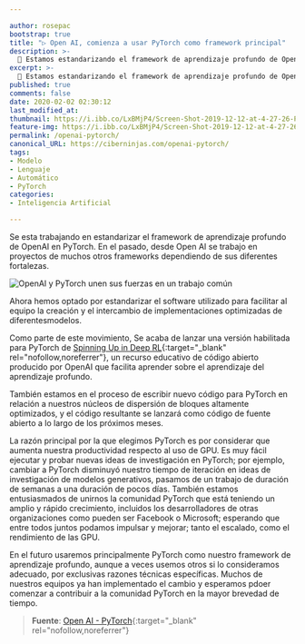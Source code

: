 ```yaml
---

author: rosepac
bootstrap: true
title: "▷ Open AI, comienza a usar PyTorch como framework principal"
description: >-
  🤖 Estamos estandarizando el framework de aprendizaje profundo de OpenAI: PyTorch. En el pasado, implementamos proyectos en muchos frameworks dependientes de la inteligencia artificial..
excerpt: >-
  🤖 Estamos estandarizando el framework de aprendizaje profundo de OpenAI: PyTorch. En el pasado, implementamos proyectos en muchos frameworks dependientes de la inteligencia artificial..
published: true
comments: false
date: 2020-02-02 02:30:12
last_modified_at: 
thumbnail: https://i.ibb.co/LxBMjP4/Screen-Shot-2019-12-12-at-4-27-26-PM.png
feature-img: https://i.ibb.co/LxBMjP4/Screen-Shot-2019-12-12-at-4-27-26-PM.png
permalink: /openai-pytorch/
canonical_URL: https://ciberninjas.com/openai-pytorch/
tags:
- Modelo
- Lenguaje
- Automático
- PyTorch
categories:
- Inteligencia Artificial

---
```


Se esta trabajando en estandarizar el framework de aprendizaje profundo de OpenAI en PyTorch. En el pasado, desde Open AI se trabajo en proyectos de muchos otros frameworks dependiendo de sus diferentes fortalezas.

![](https://i.ibb.co/LxBMjP4/Screen-Shot-2019-12-12-at-4-27-26-PM.png "OpenAI y PyTorch unen sus fuerzas en un trabajo común")

Ahora hemos optado por estandarizar el software utilizado para facilitar al equipo la creación y el intercambio de implementaciones optimizadas de diferentesmodelos.

Como parte de este movimiento, Se acaba de lanzar una versión habilitada para PyTorch de [Spinning Up in Deep RL](https://openai.com/blog/spinning-up-in-deep-rl/){:target="_blank" rel="nofollow,noreferrer"}, un recurso educativo de código abierto producido por OpenAI que facilita aprender sobre el aprendizaje del aprendizaje profundo.

También estamos en el proceso de escribir nuevo código para PyTorch en relación a nuestros núcleos de dispersión de bloques altamente optimizados, y el código resultante se lanzará como código de fuente abierto a lo largo de los próximos meses.

La razón principal por la que elegimos PyTorch es por considerar que aumenta nuestra productividad respecto al uso de GPU. Es muy fácil ejecutar y probar nuevas ideas de investigación en PyTorch; por ejemplo, cambiar a PyTorch disminuyó nuestro tiempo de iteración en ideas de investigación de modelos generativos, pasamos de un trabajo de duración de semanas a una duración de pocos días. También estamos entusiasmados de unirnos la comunidad PyTorch que está teniendo un amplio y rápido crecimiento, incluidos los desarrolladores de otras organizaciones como pueden ser Facebook o Microsoft; esperando que entre todos juntos podamos impulsar y mejorar; tanto el escalado, como el rendimiento de las GPU.

En el futuro usaremos principalmente PyTorch como nuestro framework de aprendizaje profundo, aunque a veces usemos otros si lo consideramos adecuado, por exclusivas razones técnicas específicas. Muchos de nuestros equipos ya han implementado el cambio y esperamos pdoer comenzar a contribuir a la comunidad PyTorch en la mayor brevedad de tiempo.

> **Fuente**\: [Open AI - PyTorch](https://openai.com/blog/openai-pytorch/){:target="_blank" rel="nofollow,noreferrer"}